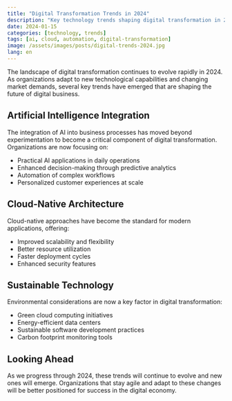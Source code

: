 ```yaml
---
title: "Digital Transformation Trends in 2024"
description: "Key technology trends shaping digital transformation in 2024"
date: 2024-01-15
categories: [technology, trends]
tags: [ai, cloud, automation, digital-transformation]
image: /assets/images/posts/digital-trends-2024.jpg
lang: en
---
```


The landscape of digital transformation continues to evolve rapidly in 2024. As organizations adapt to new technological capabilities and changing market demands, several key trends have emerged that are shaping the future of digital business.

## Artificial Intelligence Integration

The integration of AI into business processes has moved beyond experimentation to become a critical component of digital transformation. Organizations are now focusing on:

- Practical AI applications in daily operations
- Enhanced decision-making through predictive analytics
- Automation of complex workflows
- Personalized customer experiences at scale

## Cloud-Native Architecture

Cloud-native approaches have become the standard for modern applications, offering:

- Improved scalability and flexibility
- Better resource utilization
- Faster deployment cycles
- Enhanced security features

## Sustainable Technology

Environmental considerations are now a key factor in digital transformation:

- Green cloud computing initiatives
- Energy-efficient data centers
- Sustainable software development practices
- Carbon footprint monitoring tools

## Looking Ahead

As we progress through 2024, these trends will continue to evolve and new ones will emerge. Organizations that stay agile and adapt to these changes will be better positioned for success in the digital economy. 